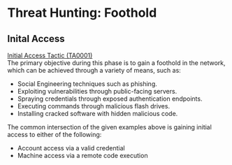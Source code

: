 # Threat Hunting: Foothold
## Inital Access
[Initial Access Tactic (TA0001)](https://attack.mitre.org/tactics/TA0001/)  
The primary objective during this phase is to gain a foothold in the network, which can be achieved through a variety of means, such as:  
- Social Engineering techniques such as phishing.
- Exploiting vulnerabilities through public-facing servers.
- Spraying credentials through exposed authentication endpoints.
- Executing commands through malicious flash drives.
- Installing cracked software with hidden malicious code.  

The common intersection of the given examples above is gaining initial access to either of the following:  
- Account access via a valid credential
- Machine access via a remote code execution  


